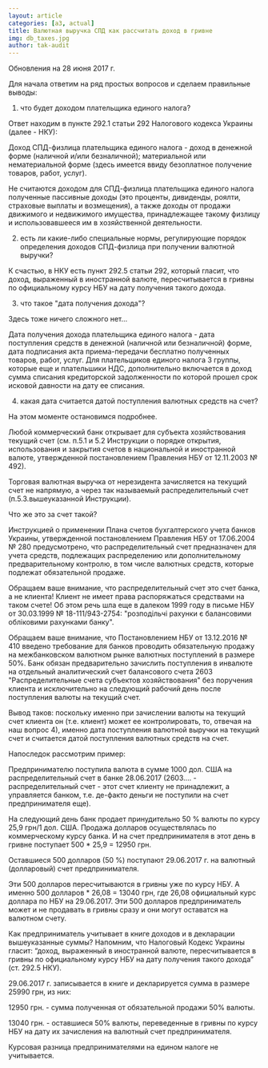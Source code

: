 ```yaml
---
layout: article
categories: [a3, actual]
title: Валютная выручка СПД как рассчитать доход в гривне
img: db_taxes.jpg
author: tak-audit
--- 
```


Обновления на 28 июня 2017 г.

Для начала ответим на ряд простых вопросов и сделаем правильные выводы:

1) что будет доходом плательщика единого налога?

Ответ находим в пункте 292.1 статьи 292 Налогового кодекса Украины (далее - НКУ):

Доход СПД-физлица плательщика единого налога - доход в денежной форме (наличной и/или безналичной); материальной или 
нематериальной форме (здесь имеется ввиду безоплатное получение товаров, работ, услуг).

Не считаются доходом для СПД-физлица плательщика единого налога полученные пассивные доходы (это проценты, дивиденды, 
роялти, страховые выплаты и возмещения), а также доходы от продажи движимого и недвижимого имущества, принадлежащее 
такому физлицу и использовавшееся им в хозяйственной деятельности.

2) есть ли какие-либо специальные нормы, регулирующие порядок определения доходов СПД-физлица при получении валютной 
выручки? 

К счастью, в НКУ есть пункт 292.5 статьи 292, который гласит, что доход, выраженный в иностранной валюте, пересчитывается 
в гривны по официальному курсу НБУ на дату получения такого дохода. 

3) что такое "дата получения дохода"?

Здесь тоже ничего сложного нет...

Дата получения дохода плательщика единого налога - дата поступления средств в денежной (наличной или безналичной) форме,
дата подписания акта приема-передачи бесплатно полученных товаров, работ, услуг. Для плательщиков единого налога 3 группы,
которые еще и плательшики НДС, дополнительно включается в доход сумма списания кредиторской задолженности по которой прошел
срок исковой давности на дату ее списания.

4) какая дата считается датой поступления валютных средств на счет?

На этом моменте остановимся подробнее.

Любой коммерческий банк открывает для субъекта хозяйствования текущий счет (см. п.5.1 и 5.2 Инструкции о порядке открытия,
использования и закрытия счетов в национальной и иностранной валюте, утвержденной постановлением Правления НБУ от 12.11.2003
№ 492).

Торговая валютная выручка от нерезидента зачисляется на текущий счет не напрямую, а через так называемый распределительный
счет (п.5.3.вышеуказанной Инструкции).

Что же это за счет такой?

Инструкцией о применении Плана счетов бухгалтерского учета банков Украины, утвержденной постановлением Правления НБУ от
17.06.2004 № 280 предусмотрено, что распределительный счет предназначен для учета средств, подлежащих распределению или 
дополнительному предварительному контролю, в том числе валютных средств, которые подлежат обязательной продаже.

Обращаем ваше внимание, что распределительный счет это счет банка, а не клиента! Клиент не имеет права распоряжаться 
средствами на таком счете! Об этом речь шла еще в далеком 1999 году в письме НБУ от 30.03.1999 № 18-111/943-2754: 
"розподільчі рахунки є балансовими обліковими рахунками банку".

Обращаем ваше внимание, что Постановлением НБУ от 13.12.2016 № 410 введено требование для банков проводить обязательную 
продажу на межбанковском валютном рынке валютных поступлений в размере 50%. Банк обязан предварительно зачислить поступления 
в инвалюте на отдельный аналитический счет балансового счета 2603 "Распределительные счета субъектов хозяйствования" без
поручения клиента и исключительно на следующий рабочий день после поступления валюты на текущий счет.

Вывод таков: поскольку именно при зачислении валюты на текущий счет клиента он (т.е. клиент) может ее контролировать, 
то, отвечая на наш вопрос 4), именно дата поступления валютной выручки на текущий счет и считается датой поступления 
валютных средств на счет.

Напоследок рассмотрим пример:

Предпринимателю поступила валюта в сумме 1000 дол. США на распределительный счет в банке 28.06.2017 (2603…. - распределительный счет -
этот счет клиенту не принадлежит, а управляется банком, т.е. де-факто деньги не поступили на счет предпринимателя еще).

На следующий день банк продает принудительно 50 % валюты по курсу 25,9 грн/1 дол. США. Продажа долларов осуществлялась по
коммерческому курсу банка. И на счет предпринимателя в этот день в гривне поступает 500 * 25,9 = 12950 грн.

Оставшиеся 500 долларов (50 %) поступают 29.06.2017 г. на валютный (долларовый) счет предпринимателя. 

Эти 500 долларов пересчитываются в гривны уже по курсу НБУ. А именно 500 долларов * 26,08 = 13040 грн, где 26,08 официальный курс
доллара по НБУ на 29.06.2017. Эти 500 долларов предприниматель может и не продавать в гривны сразу и они могут оставатся на валютном
счету.


Как предприниматель учитывает в книге доходов и в декларации вышеуказанные суммы? Напомним, что Налоговый Кодекс Украины гласит: “доход, 
выраженный в иностранной валюте, пересчитывается в гривны по официальному курсу НБУ на дату получения такого дохода” (ст. 292.5 НКУ).

29.06.2017 г. записывается в книге и декларируется сумма в размере 25990 грн, из них:

12950 грн. - сумма полученная от обязательной продажи 50% валюты.

13040 грн. - оставшиеся 50% валюты, переведенные в гривны по курсу НБУ на дату их зачисления на валютный счет предпринимателя.

Курсовая разница предпринимателями на едином налоге не учитывается. 



